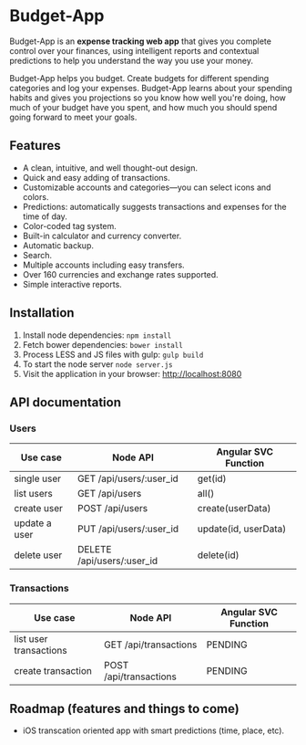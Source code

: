 # Budget-App

Budget-App is an **expense tracking web app** that gives you complete control over your finances, using intelligent reports and contextual predictions to help you understand the way you use your money.

Budget-App helps you budget. Create budgets for different spending categories and log your expenses. Budget-App learns about your spending habits and gives you projections so you know how well you're doing, how much of your budget have you spent, and how much you should spend going forward to meet your goals.

## Features

* A clean, intuitive, and well thought-out design.
* Quick and easy adding of transactions.
* Customizable accounts and categories—you can select icons and colors.
* Predictions: automatically suggests transactions and expenses for the time of day.
* Color-coded tag system.
* Built-in calculator and currency converter.
* Automatic backup.
* Search.
* Multiple accounts including easy transfers.
* Over 160 currencies and exchange rates supported.
* Simple interactive reports.

## Installation

1. Install node dependencies: `npm install`
2. Fetch bower dependencies: `bower install`
3. Process LESS and JS files with gulp: `gulp build`
4. To start the node server `node server.js`
5. Visit the application in your browser: [http://localhost:8080](http://localhost:8080)

## API documentation

### Users

| Use case      | Node API                   | Angular SVC Function |
|---------------|----------------------------|----------------------|
| single user   | GET /api/users/:user_id    | get(id)              |
| list users    | GET /api/users             | all()                |
| create user   | POST /api/users            | create(userData)     |
| update a user | PUT /api/users/:user_id    | update(id, userData) |
| delete user   | DELETE /api/users/:user_id | delete(id)           |

### Transactions

| Use case                | Node API                   | Angular SVC Function |
|-------------------------|----------------------------|----------------------|
| list user transactions  | GET /api/transactions      | PENDING              |
| create transaction      | POST /api/transactions     | PENDING     		  |


## Roadmap (features and things to come)

* iOS transcation oriented app with smart predictions (time, place, etc).


